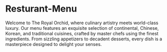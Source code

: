# Resturant-Menu
Welcome to The Royal Orchid, where culinary artistry meets world-class luxury. Our menu features an exquisite selection of continental, Chinese, Korean, and traditional cuisines, crafted by master chefs using the finest ingredients. From sizzling appetizers to decadent desserts, every dish is a masterpiece designed to delight your senses.
